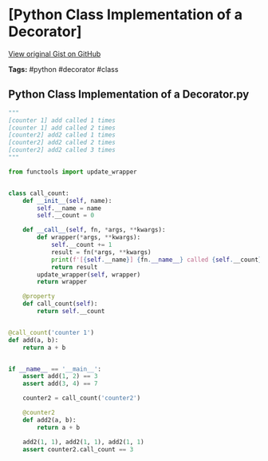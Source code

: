 # [Python Class Implementation of a Decorator] 

[View original Gist on GitHub](https://gist.github.com/Integralist/4d550544a3194ebe6bb536fe86e18fd8)

**Tags:** #python #decorator #class

## Python Class Implementation of a Decorator.py

```python
"""
[counter 1] add called 1 times
[counter 1] add called 2 times
[counter2] add2 called 1 times
[counter2] add2 called 2 times
[counter2] add2 called 3 times
"""

from functools import update_wrapper


class call_count:
    def __init__(self, name):
        self.__name = name
        self.__count = 0

    def __call__(self, fn, *args, **kwargs):
        def wrapper(*args, **kwargs):
            self.__count += 1
            result = fn(*args, **kwargs)
            print(f'[{self.__name}] {fn.__name__} called {self.__count} times')
            return result
        update_wrapper(self, wrapper)
        return wrapper

    @property
    def call_count(self):
        return self.__count


@call_count('counter 1')
def add(a, b):
    return a + b


if __name__ == '__main__':
    assert add(1, 2) == 3
    assert add(3, 4) == 7

    counter2 = call_count('counter2')

    @counter2
    def add2(a, b):
        return a + b

    add2(1, 1), add2(1, 1), add2(1, 1)
    assert counter2.call_count == 3
```

